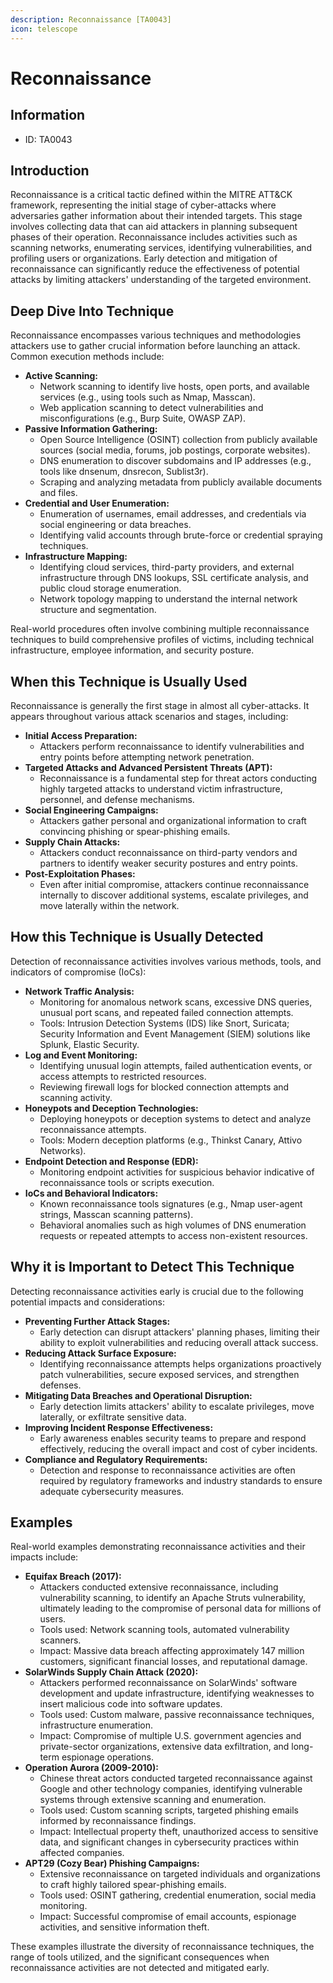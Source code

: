 ```yaml
---
description: Reconnaissance [TA0043]
icon: telescope
---
```


# Reconnaissance

## Information

- ID: TA0043

## Introduction

Reconnaissance is a critical tactic defined within the MITRE ATT\&CK framework, representing the initial stage of cyber-attacks where adversaries gather information about their intended targets. This stage involves collecting data that can aid attackers in planning subsequent phases of their operation. Reconnaissance includes activities such as scanning networks, enumerating services, identifying vulnerabilities, and profiling users or organizations. Early detection and mitigation of reconnaissance can significantly reduce the effectiveness of potential attacks by limiting attackers' understanding of the targeted environment.

## Deep Dive Into Technique

Reconnaissance encompasses various techniques and methodologies attackers use to gather crucial information before launching an attack. Common execution methods include:

- **Active Scanning:**
  - Network scanning to identify live hosts, open ports, and available services (e.g., using tools such as Nmap, Masscan).
  - Web application scanning to detect vulnerabilities and misconfigurations (e.g., Burp Suite, OWASP ZAP).
- **Passive Information Gathering:**
  - Open Source Intelligence (OSINT) collection from publicly available sources (social media, forums, job postings, corporate websites).
  - DNS enumeration to discover subdomains and IP addresses (e.g., tools like dnsenum, dnsrecon, Sublist3r).
  - Scraping and analyzing metadata from publicly available documents and files.
- **Credential and User Enumeration:**
  - Enumeration of usernames, email addresses, and credentials via social engineering or data breaches.
  - Identifying valid accounts through brute-force or credential spraying techniques.
- **Infrastructure Mapping:**
  - Identifying cloud services, third-party providers, and external infrastructure through DNS lookups, SSL certificate analysis, and public cloud storage enumeration.
  - Network topology mapping to understand the internal network structure and segmentation.

Real-world procedures often involve combining multiple reconnaissance techniques to build comprehensive profiles of victims, including technical infrastructure, employee information, and security posture.

## When this Technique is Usually Used

Reconnaissance is generally the first stage in almost all cyber-attacks. It appears throughout various attack scenarios and stages, including:

- **Initial Access Preparation:**
  - Attackers perform reconnaissance to identify vulnerabilities and entry points before attempting network penetration.
- **Targeted Attacks and Advanced Persistent Threats (APT):**
  - Reconnaissance is a fundamental step for threat actors conducting highly targeted attacks to understand victim infrastructure, personnel, and defense mechanisms.
- **Social Engineering Campaigns:**
  - Attackers gather personal and organizational information to craft convincing phishing or spear-phishing emails.
- **Supply Chain Attacks:**
  - Attackers conduct reconnaissance on third-party vendors and partners to identify weaker security postures and entry points.
- **Post-Exploitation Phases:**
  - Even after initial compromise, attackers continue reconnaissance internally to discover additional systems, escalate privileges, and move laterally within the network.

## How this Technique is Usually Detected

Detection of reconnaissance activities involves various methods, tools, and indicators of compromise (IoCs):

- **Network Traffic Analysis:**
  - Monitoring for anomalous network scans, excessive DNS queries, unusual port scans, and repeated failed connection attempts.
  - Tools: Intrusion Detection Systems (IDS) like Snort, Suricata; Security Information and Event Management (SIEM) solutions like Splunk, Elastic Security.
- **Log and Event Monitoring:**
  - Identifying unusual login attempts, failed authentication events, or access attempts to restricted resources.
  - Reviewing firewall logs for blocked connection attempts and scanning activity.
- **Honeypots and Deception Technologies:**
  - Deploying honeypots or deception systems to detect and analyze reconnaissance attempts.
  - Tools: Modern deception platforms (e.g., Thinkst Canary, Attivo Networks).
- **Endpoint Detection and Response (EDR):**
  - Monitoring endpoint activities for suspicious behavior indicative of reconnaissance tools or scripts execution.
- **IoCs and Behavioral Indicators:**
  - Known reconnaissance tools signatures (e.g., Nmap user-agent strings, Masscan scanning patterns).
  - Behavioral anomalies such as high volumes of DNS enumeration requests or repeated attempts to access non-existent resources.

## Why it is Important to Detect This Technique

Detecting reconnaissance activities early is crucial due to the following potential impacts and considerations:

- **Preventing Further Attack Stages:**
  - Early detection can disrupt attackers' planning phases, limiting their ability to exploit vulnerabilities and reducing overall attack success.
- **Reducing Attack Surface Exposure:**
  - Identifying reconnaissance attempts helps organizations proactively patch vulnerabilities, secure exposed services, and strengthen defenses.
- **Mitigating Data Breaches and Operational Disruption:**
  - Early detection limits attackers' ability to escalate privileges, move laterally, or exfiltrate sensitive data.
- **Improving Incident Response Effectiveness:**
  - Early awareness enables security teams to prepare and respond effectively, reducing the overall impact and cost of cyber incidents.
- **Compliance and Regulatory Requirements:**
  - Detection and response to reconnaissance activities are often required by regulatory frameworks and industry standards to ensure adequate cybersecurity measures.

## Examples

Real-world examples demonstrating reconnaissance activities and their impacts include:

- **Equifax Breach (2017):**
  - Attackers conducted extensive reconnaissance, including vulnerability scanning, to identify an Apache Struts vulnerability, ultimately leading to the compromise of personal data for millions of users.
  - Tools used: Network scanning tools, automated vulnerability scanners.
  - Impact: Massive data breach affecting approximately 147 million customers, significant financial losses, and reputational damage.
- **SolarWinds Supply Chain Attack (2020):**
  - Attackers performed reconnaissance on SolarWinds' software development and update infrastructure, identifying weaknesses to insert malicious code into software updates.
  - Tools used: Custom malware, passive reconnaissance techniques, infrastructure enumeration.
  - Impact: Compromise of multiple U.S. government agencies and private-sector organizations, extensive data exfiltration, and long-term espionage operations.
- **Operation Aurora (2009-2010):**
  - Chinese threat actors conducted targeted reconnaissance against Google and other technology companies, identifying vulnerable systems through extensive scanning and enumeration.
  - Tools used: Custom scanning scripts, targeted phishing emails informed by reconnaissance findings.
  - Impact: Intellectual property theft, unauthorized access to sensitive data, and significant changes in cybersecurity practices within affected companies.
- **APT29 (Cozy Bear) Phishing Campaigns:**
  - Extensive reconnaissance on targeted individuals and organizations to craft highly tailored spear-phishing emails.
  - Tools used: OSINT gathering, credential enumeration, social media monitoring.
  - Impact: Successful compromise of email accounts, espionage activities, and sensitive information theft.

These examples illustrate the diversity of reconnaissance techniques, the range of tools utilized, and the significant consequences when reconnaissance activities are not detected and mitigated early.
